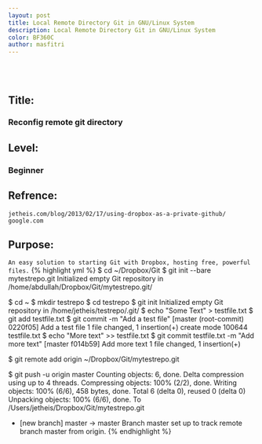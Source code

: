 ```yaml
---
layout: post
title: Local Remote Directory Git in GNU/Linux System
description: Local Remote Directory Git in GNU/Linux System
color: BF360C
author: masfitri
---
```



<br/><br/>
## Title: 
### Reconfig remote git directory<br/>

## Level: 
### Beginner<br/>

## Refrence:
`jetheis.com/blog/2013/02/17/using-dropbox-as-a-private-github/`
`google.com`

## Purpose:
`An easy solution to starting Git with Dropbox, hosting free, powerful files.`
{% highlight yml %}
$ cd ~/Dropbox/Git
$ git init --bare mytestrepo.git
  Initialized empty Git repository in /home/abdullah/Dropbox/Git/mytestrepo.git/
  
$ cd ~
$ mkdir testrepo
$ cd testrepo
$ git init
  Initialized empty Git repository in /home/jetheis/testrepo/.git/
$ echo "Some Text" > testfile.txt
$ git add testfile.txt
$ git commit -m "Add a test file"
  [master (root-commit) 0220f05] Add a test file
   1 file changed, 1 insertion(+)
   create mode 100644 testfile.txt
$ echo "More text" >> testfile.txt
$ git commit testfile.txt -m "Add more text"
  [master f014b59] Add more text
   1 file changed, 1 insertion(+)

$ git remote add origin ~/Dropbox/Git/mytestrepo.git

$ git push -u origin master
  Counting objects: 6, done.
  Delta compression using up to 4 threads.
  Compressing objects: 100% (2/2), done.
  Writing objects: 100% (6/6), 458 bytes, done.
  Total 6 (delta 0), reused 0 (delta 0)
  Unpacking objects: 100% (6/6), done.
  To /Users/jetheis/Dropbox/Git/mytestrepo.git
   * [new branch]      master -> master
  Branch master set up to track remote branch master from origin.
{% endhighlight %}
